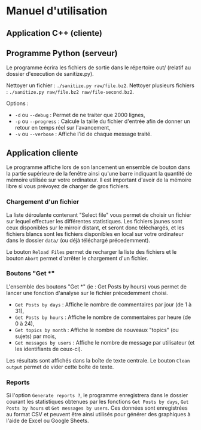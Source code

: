 # Manuel d'utilisation

## Application C++ (cliente)


## Programme Python (serveur)
Le programme écrira les fichiers de sortie dans le répertoire out/ (relatif au dossier d'execution de sanitize.py).

Nettoyer un fichier : `./sanitize.py raw/file.bz2`.
Nettoyer plusieurs fichiers : `./sanitize.py raw/file.bz2 raw/file-second.bz2`.

Options :
* `-d` ou `--debug` : Permet de ne traiter que 2000 lignes,
* `-p` ou `--progress` : Calcule la taille du fichier d'entrée afin de donner un retour en temps réel sur l'avancement,
* `-v` ou `--verbose` : Affiche l'id de chaque message traité.

## Application cliente
Le programme affiche lors de son lancement un ensemble de bouton dans la partie supérieure de la fenêtre ainsi qu'une barre indiquant
la quantité de mémoire utilisée sur votre ordinateur. Il est important d'avoir de la mémoire libre si vous prévoyez de charger de gros fichiers.

### Chargement d'un fichier
La liste déroulante contenant "Select file" vous permet de choisir un fichier sur lequel effectuer les différentes statistiques.
Les fichiers jaunes sont ceux disponibles sur le mirroir distant, et seront donc téléchargés, et les fichiers blancs sont les fichiers disponibles en local sur votre ordinateur dans le dossier `data/` (ou déjà téléchargé précedemment).

Le bouton `Reload Files` permet de recharger la liste des fichiers et le bouton `Abort` permet d'arrêter le chargement d'un fichier.

### Boutons "Get *"
L'ensemble des boutons "Get *" (ie : Get Posts by hours) vous permet de lancer une fonction d'analyse sur le fichier précedemment choisi.

* `Get Posts by days` : Affiche le nombre de commentaires par jour (de 1 à 31),
* `Get Posts by hours` : Affiche le nombre de commentaires par heure (de 0 à 24),
* `Get topics by month` : Affiche le nombre de nouveaux "topics" (ou sujets) par mois,
* `Get messages by users` : Affiche le nombre de message par utilisateur (et les identifiants de ceux-ci).

Les résultats sont affichés dans la boîte de texte centrale. Le bouton `Clean output` permet de vider cette boîte de texte.

### Reports
Si l'option `Generate reports ?`, le programme enregistrera dans le dossier courant les statistiques obtenues par les fonctions `Get Posts by days`, `Get Posts by hours` et `Get messages by users`.
Ces données sont enregistrées au format CSV et peuvent être ainsi utilisés pour générer des graphiques à l'aide de Excel ou Google Sheets.
